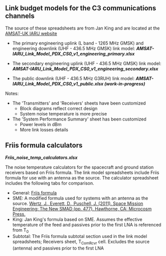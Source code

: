 ## Link budget models for the C3 communications channels

The source of these spreadsheets are from Jan King and are located at the [AMSAT-UK IARU website](http://www.amsatuk.me.uk/iaru/spreadsheet.htm)

- The primary engineering uplink (L band - 1265 MHz GMSK) and engineering downlink (UHF - 436.5 MHz GMSK) link model:
  ___AMSAT-IARU_Link_Model_PDX_CS0_v1_engineering_primary.xlsx___

- The secondary engineering uplink (UHF - 436.5 MHz GMSK) link model:
  ___AMSAT-IARU_Link_Model_PDX_CS0_v1_engineering_secondary.xlsx___

- The public downlink (UHF - 436.5 MHz G3RUH) link model:
  ___AMSAT-IARU_Link_Model_PDX_CS0_v1_public.xlsx (work-in-progress)___

Notes:
- The 'Transmitters' and 'Receivers' sheets have been customized
  - Block diagrams reflect correct design
  - System noise temperature is more precise
- The 'System Performance Summary' sheet has been customized
  - Power levels in dBm
  - More link losses details

## Friis formula calculators
___Friis_noise_temp_calculators.xlsx___

The noise temperature calculators for the spacecraft and ground station receivers based on Friis formula.  The link model spreadsheets include Friis formula for use with an antenna as the source.  The calculator spreadsheet includes the following tabs for comparison.

- General: [Friis formula](https://en.wikipedia.org/wiki/Friis_formulas_for_noise)
- SME: A modified formula used for systems with an antenna as the source.  [Wertz, J., Everett, D., Puschell, J. (2011). Space Mission Engineering: The New SMAD (pp. 477). Hawthorne, CA: Microcosm Press.](http://www.sme-smad.com/)
- King: Jan King's formula based on SME. Assumes the effective temperature of the feed and passives prior to the first LNA is referenced from T<sub>0</sub>
- Subtotal: The Friis formula subtotal section used in the link model spreadsheets; Receivers sheet, T<sub>ComRcvr</sub> cell. Excludes the source (antenna) and passives prior to the first LNA
